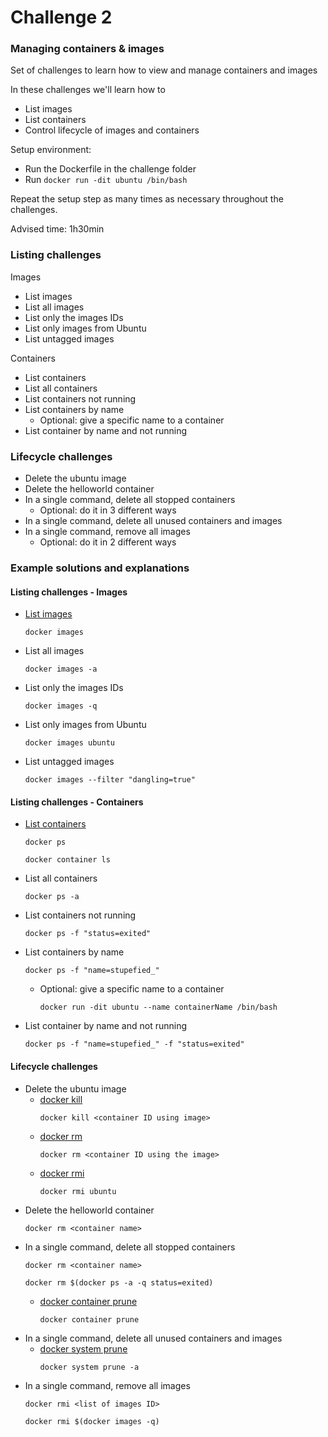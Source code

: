 # Challenge 2
### Managing containers & images
Set of challenges to learn how to view and manage containers and images

In these challenges we'll learn how to
- List images
- List containers
- Control lifecycle of images and containers

Setup environment:
- Run the Dockerfile in the challenge folder
- Run `docker run -dit ubuntu /bin/bash`

Repeat the setup step as many times as necessary throughout the challenges.

Advised time: 1h30min

### Listing challenges
Images
- List images
- List all images
- List only the images IDs
- List only images from Ubuntu
- List untagged images

Containers
- List containers
- List all containers
- List containers not running
- List containers by name
  - Optional: give a specific name to a container
- List container by name and not running

### Lifecycle challenges
- Delete the ubuntu image
- Delete the helloworld container
- In a single command, delete all stopped containers
  - Optional: do it in 3 different ways
- In a single command, delete all unused containers and images
- In a single command, remove all images
  - Optional: do it in 2 different ways

### Example solutions and explanations
#### Listing challenges - Images
- [List images](https://docs.docker.com/engine/reference/commandline/images/)
    ```
    docker images
    ```
- List all images
    ```
    docker images -a
    ```
- List only the images IDs
    ```
    docker images -q
    ```
- List only images from Ubuntu
    ```
    docker images ubuntu
    ```
- List untagged images
    ```
    docker images --filter "dangling=true"
    ```

#### Listing challenges - Containers
- [List containers](https://docs.docker.com/engine/reference/commandline/ps/)
    ```
    docker ps
    ```
    ```
    docker container ls
    ```
- List all containers
    ```
    docker ps -a
    ```
- List containers not running
    ```
    docker ps -f "status=exited" 
    ```
- List containers by name
    ```
    docker ps -f "name=stupefied_"
    ```
  - Optional: give a specific name to a container
    ```
    docker run -dit ubuntu --name containerName /bin/bash

    ```
- List container by name and not running
    ```
    docker ps -f "name=stupefied_" -f "status=exited"
    ```

#### Lifecycle challenges
- Delete the ubuntu image
  - [docker kill](https://docs.docker.com/engine/reference/commandline/kill/)
      ```
      docker kill <container ID using image>
      ```
  - [docker rm](https://docs.docker.com/engine/reference/commandline/rm/)
      ```
      docker rm <container ID using the image>
      ```
  - [docker rmi](https://docs.docker.com/engine/reference/commandline/rmi/)
      ```
      docker rmi ubuntu
      ```
- Delete the helloworld container
  ```
  docker rm <container name>
  ```
- In a single command, delete all stopped containers
  ```
  docker rm <container name>
  ```
  ```
  docker rm $(docker ps -a -q status=exited)
  ```
  - [docker container prune](https://docs.docker.com/engine/reference/commandline/container_prune/)
    ```
    docker container prune
    ```
- In a single command, delete all unused containers and images
  - [docker system prune](https://docs.docker.com/engine/reference/commandline/system_prune/)
    ```
    docker system prune -a
    ```
- In a single command, remove all images
  ```
  docker rmi <list of images ID>
  ```
  ```
  docker rmi $(docker images -q)
  ```
